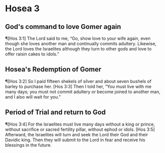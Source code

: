 # Hosea 3

## God's command to love Gomer again
¶[Hos 3:1] The Lord said to me, “Go, show love to your wife again, even though she loves another man and continually commits adultery. Likewise, the Lord loves the Israelites although they turn to other gods and love to offer raisin cakes to idols.”

## Hosea's Redemption of Gomer
¶[Hos 3:2] So I paid fifteen shekels of silver and about seven bushels of barley to purchase her.
[Hos 3:3] Then I told her, “You must live with me many days; you must not commit adultery or become joined to another man, and I also will wait for you.”

## Period of Trial and return to God
¶[Hos 3:4] For the Israelites must live many days without a king or prince, without sacrifice or sacred fertility pillar, without ephod or idols.
[Hos 3:5] Afterward, the Israelites will turn and seek the Lord their God and their Davidic king. Then they will submit to the Lord in fear and receive his blessings in the future.
